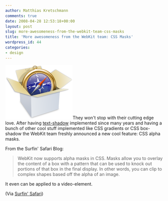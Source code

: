 ```yaml
---
author: Matthias Kretschmann
comments: true
date: 2008-04-28 12:53:18+00:00
layout: post
slug: more-awesomeness-from-the-webkit-team-css-masks
title: 'More awesomeness from the WebKit team: CSS Masks'
wordpress_id: 44
categories:
- design
---
```


![WebKit](/media/webkit.png)They won't stop with their cutting edge love. After having [text-shadow](http://www.kremalicious.com/2008/04/make-cool-and-clever-text-effects-with-css-text-shadow/) implemented since many years and having a bunch of other cool stuff implemented like CSS gradients or CSS box-shadow the WebKit team freshly announced a new cool feature: CSS alpha masks.

From the Surfin' Safari Blog:



> WebKit now supports alpha masks in CSS. Masks allow you to overlay the content of a box with a pattern that can be used to knock out portions of that box in the final display. In other words, you can clip to complex shapes based off the alpha of an image.



It even can be applied to a video-element.

(Via [Surfin' Safari](http://webkit.org/blog/181/css-masks/))
